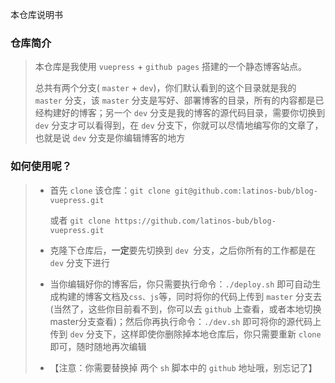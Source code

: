 本仓库说明书

### 仓库简介

> 本仓库是我使用 `vuepress` + `github pages` 搭建的一个静态博客站点。
>
> 总共有两个分支( `master` + `dev`)，你们默认看到的这个目录就是我的 `master` 分支，该 `master` 分支是写好、部署博客的目录，所有的内容都是已经构建好的博客；另一个 `dev` 分支是我的博客的源代码目录，需要你切换到 `dev` 分支才可以看得到，在 `dev` 分支下，你就可以尽情地编写你的文章了，也就是说 `dev` 分支是你编辑博客的地方

### 如何使用呢？

> - 首先 `clone` 该仓库：`git clone git@github.com:latinos-bub/blog-vuepress.git`
>
>   或者 `git clone https://github.com/latinos-bub/blog-vuepress.git`
>
> - 克隆下仓库后，**一定**要先切换到 `dev `分支，之后你所有的工作都是在 `dev` 分支下进行
>
> - 当你编辑好你的博客后，你只需要执行命令：`./deploy.sh` 即可自动生成构建的博客文档及`css、js`等，同时将你的代码上传到 `master` 分支去(当然了，这些你目前看不到，你可以去 `github` 上查看，或者本地切换master分支查看)；然后你再执行命令：`./dev.sh` 即可将你的源代码上传到 `dev` 分支下，这样即使你删除掉本地仓库后，你只需要重新 `clone` 即可，随时随地再次编辑
>
> - 【注意：你需要替换掉 两个 `sh` 脚本中的 `github` 地址哦，别忘记了】